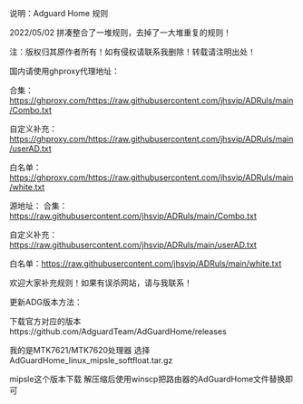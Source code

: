 说明：Adguard Home 规则



2022/05/02 拼凑整合了一堆规则，去掉了一大堆重复的规则！



注：版权归其原作者所有！如有侵权请联系我删除！转载请注明出处！



国内请使用ghproxy代理地址：


合集：https://ghproxy.com/https://raw.githubusercontent.com/jhsvip/ADRuls/main/Combo.txt


自定义补充：https://ghproxy.com/https://raw.githubusercontent.com/jhsvip/ADRuls/main/userAD.txt


白名单：https://ghproxy.com/https://raw.githubusercontent.com/jhsvip/ADRuls/main/white.txt




源地址：
合集：https://raw.githubusercontent.com/jhsvip/ADRuls/main/Combo.txt


自定义补充：https://raw.githubusercontent.com/jhsvip/ADRuls/main/userAD.txt


白名单：https://raw.githubusercontent.com/jhsvip/ADRuls/main/white.txt






欢迎大家补充规则！如果有误杀网站，请与我联系！


更新ADG版本方法：


下载官方对应的版本https://github.com/AdguardTeam/AdGuardHome/releases

我的是MTK7621/MTK7620处理器 选择 AdGuardHome_linux_mipsle_softfloat.tar.gz 

mipsle这个版本下载 解压缩后使用winscp把路由器的AdGuardHome文件替换即可
